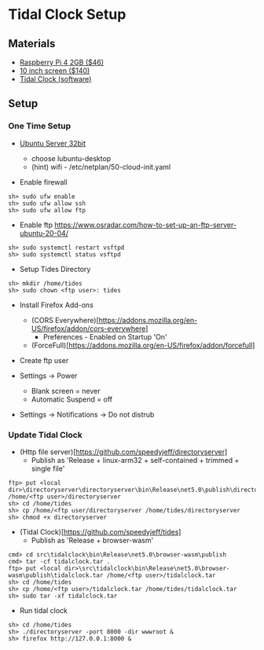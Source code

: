 # Tidal Clock Setup

## Materials

* [Raspberry Pi 4 2GB ($46)](https://www.amazon.com/Raspberry-Model-2019-Quad-Bluetooth/dp/B07TD42S27)
* [10 inch screen ($140)](https://www.amazon.com/Raspberry-Screen-10-1-IPS-SunFounder/dp/B07FZZ95WN)
* [Tidal Clock (software)](https://github.com/speedyjeff/tides)

## Setup

### One Time Setup

* [Ubuntu Server 32bit](https://ubuntu.com/tutorials/how-to-install-ubuntu-on-your-raspberry-pi)
  * choose lubuntu-desktop
  * (hint) wifi - /etc/netplan/50-cloud-init.yaml

* Enable firewall
```
sh> sudo ufw enable
sh> sudo ufw allow ssh
sh> sudo ufw allow ftp
```

* Enable ftp
https://www.osradar.com/how-to-set-up-an-ftp-server-ubuntu-20-04/
```
sh> sudo systemctl restart vsftpd
sh> sudo systemctl status vsftpd
```

* Setup Tides Directory
```
sh> mkdir /home/tides
sh> sudo chown <ftp user>: tides
```
* Install Firefox Add-ons
  * (CORS Everywhere)[https://addons.mozilla.org/en-US/firefox/addon/cors-everywhere]
    * Preferences - Enabled on Startup 'On'
  * (ForceFull)[https://addons.mozilla.org/en-US/firefox/addon/forcefull]

* Create ftp user
* Settings -> Power 
  * Blank screen = never
  * Automatic Suspend = off
* Settings -> Notifications -> Do not distrub

### Update Tidal Clock

* (Http file server)[https://github.com/speedyjeff/directoryserver]
  * Publish as 'Release + linux-arm32 + self-contained + trimmed + single file'
```
ftp> put <local dir>\directoryserver\directoryserver\bin\Release\net5.0\publish\directoryserver /home/<ftp user>/directoryserver
sh> cd /home/tides
sh> cp /home/<ftp user/directoryserver /home/tides/directoryserver
sh> chmod +x directoryserver
```

* (Tidal Clock)[https://github.com/speedyjeff/tides]
  * Publish as 'Release + browser-wasm'
```
cmd> cd src\tidalclock\bin\Release\net5.0\browser-wasm\publish
cmd> tar -cf tidalclock.tar .
ftp> put <local dir>\src\tidalclock\bin\Release\net5.0\browser-wasm\publish\tidalclock.tar /home/<ftp user>/tidalclock.tar
sh> cd /home/tides
sh> cp /home/<ftp user>/tidalclock.tar /home/tides/tidalclock.tar
sh> sudo tar -xf tidalclock.tar
```

* Run tidal clock
```
sh> cd /home/tides
sh> ./directoryserver -port 8000 -dir wwwroot &
sh> firefox http://127.0.0.1:8000 &
```
